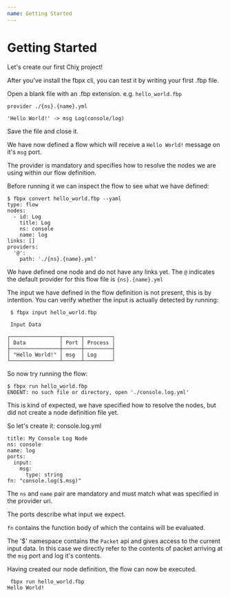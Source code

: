```yaml
---
name: Getting Started
---
```


# Getting Started

Let's create our first Chiχ project!

After you've install the fbpx cli, you can test it by writing your first .fbp file.

Open a blank file with an .fbp extension. e.g. `hello_world.fbp`

```
provider ./{ns}.{name}.yml

'Hello World!' -> msg Log(console/log)
```

Save the file and close it.

We have now defined a flow which will receive a `Hello World!` message on it's `msg` port.

The provider is mandatory and specifies how to resolve the nodes we are using within our flow definition.

Before running it we can inspect the flow to see what we have defined:
```
$ fbpx convert hello_world.fbp --yaml
type: flow
nodes:
  - id: Log
    title: Log
    ns: console
    name: log
links: []
providers:
  '@':
    path: './{ns}.{name}.yml'

```

We have defined one node and do not have any links yet.
The `@` indicates the default provider for this flow file is `{ns}.{name}.yml`

The input we have defined in the flow definition is not present, this is by intention.
You can verify whether the input is actually detected by running:
```
 $ fbpx input hello_world.fbp 

 Input Data

┌────────────────┬──────┬─────────┐
│ Data           │ Port │ Process │
├────────────────┼──────┼─────────┤
│ "Hello World!" │ msg  │ Log     │
└────────────────┴──────┴─────────┘
```

So now try running the flow:
```
$ fbpx run hello_world.fbp 
ENOENT: no such file or directory, open './console.log.yml'
```

This is kind of expected, we have specified how to resolve the nodes, but did not create a node definition file yet.

So let's create it:
console.log.yml
```
title: My Console Log Node
ns: console
name: log
ports:
  input:
    msg:
      type: string
fn: "console.log($.msg)"
```
The `ns` and `name` pair are mandatory and must match what was specified in the provider uri.

The ports describe what input we expect.

`fn` contains the function body of which the contains will be evaluated.

The '$' namespace contains the `Packet` api and gives access to the current input data. 
In this case we directly refer to the contents of packet arriving at the `msg` port and log it's contents.

Having created our node definition, the flow can now be executed.

```
 fbpx run hello_world.fbp 
Hello World!
```